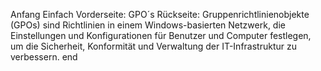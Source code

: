 Anfang
Einfach
Vorderseite: GPO´s
Rückseite: Gruppenrichtlinienobjekte (GPOs) sind Richtlinien in einem Windows-basierten Netzwerk, die Einstellungen und Konfigurationen für Benutzer und Computer festlegen, um die Sicherheit, Konformität und Verwaltung der IT-Infrastruktur zu verbessern.
end